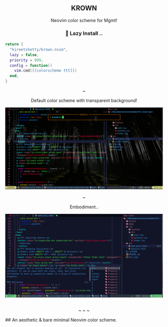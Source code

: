 <p align="center">
    <h2 align="center"> KROWN </h2>
</p>
<p align="center">
  Neovim color scheme for Mgmt!
</p>
<p>
    <h3 align="center">🎨 Lazy Install ..</h3>
</p>
  
```lua
return {
  "kireetshetty/krown.nvim",
  lazy = false,
  priority = 999,
  config = function()
    vim.cmd([[colorscheme ttt]])
  end,
}
```
<p align="center">
    ~
</p>
<p align="center">
  Default color scheme with transparent background!
</p>
<p align="center">
    <img src="imgs/transparent.lua.png" />
</p>
<p align="center">
    ~
</p>
<p align="center">
  Embodiment..
</p>
<p align="center">
    <img src="imgs/colorscheme.lua.png" />
</p>
<h2></h2>
<p align="center">
  ~ ~ ~
</p>
## An aesthetic & bare minimal Neovim color scheme.
<h2></h2>
